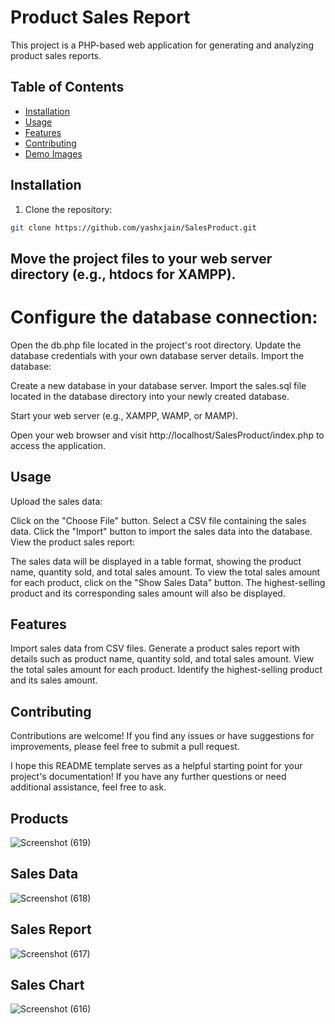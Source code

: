 # Product Sales Report

This project is a PHP-based web application for generating and analyzing product sales reports.

## Table of Contents
- [Installation](#installation)
- [Usage](#usage)
- [Features](#features)
- [Contributing](#contributing)
- [Demo Images](#products)
## Installation

1. Clone the repository:

```bash
git clone https://github.com/yashxjain/SalesProduct.git
```
## Move the project files to your web server directory (e.g., htdocs for XAMPP).

# Configure the database connection:

Open the db.php file located in the project's root directory.
Update the database credentials with your own database server details.
Import the database:

Create a new database in your database server.
Import the sales.sql file located in the database directory into your newly created database.

Start your web server (e.g., XAMPP, WAMP, or MAMP).

Open your web browser and visit http://localhost/SalesProduct/index.php to access the application.

## Usage 
Upload the sales data:

Click on the "Choose File" button.
Select a CSV file containing the sales data.
Click the "Import" button to import the sales data into the database.
View the product sales report:

The sales data will be displayed in a table format, showing the product name, quantity sold, and total sales amount.
To view the total sales amount for each product, click on the "Show Sales Data" button.
The highest-selling product and its corresponding sales amount will also be displayed.

## Features
Import sales data from CSV files.
Generate a product sales report with details such as product name, quantity sold, and total sales amount.
View the total sales amount for each product.
Identify the highest-selling product and its sales amount.

## Contributing
Contributions are welcome! If you find any issues or have suggestions for improvements, please feel free to submit a pull request.

I hope this README template serves as a helpful starting point for your project's documentation! If you have any further questions or need additional assistance, feel free to ask.

## Products
![Screenshot (619)](https://github.com/yashxjain/SalesProduct/assets/114987574/46434582-a69a-4767-ba9e-69d352183bb1)

## Sales Data
![Screenshot (618)](https://github.com/yashxjain/SalesProduct/assets/114987574/ddc5b82e-56d6-461f-89f1-6e8f4bed9c62)

## Sales Report
![Screenshot (617)](https://github.com/yashxjain/SalesProduct/assets/114987574/745dea67-9454-4336-8a5e-67b9e29038f3)

## Sales Chart
![Screenshot (616)](https://github.com/yashxjain/SalesProduct/assets/114987574/83b0afd5-acd7-474d-bd7f-e5e1cc9648b5)
